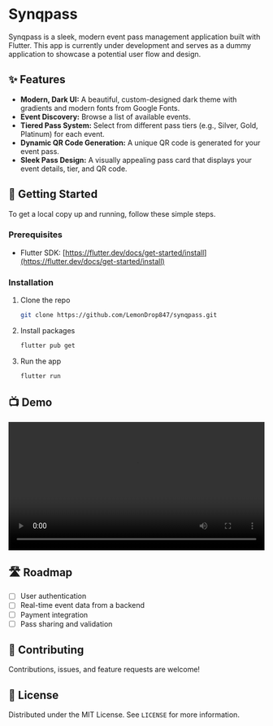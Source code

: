 # Synqpass

Synqpass is a sleek, modern event pass management application built with Flutter. This app is currently under development and serves as a dummy application to showcase a potential user flow and design.

## ✨ Features

*   **Modern, Dark UI:** A beautiful, custom-designed dark theme with gradients and modern fonts from Google Fonts.
*   **Event Discovery:** Browse a list of available events.
*   **Tiered Pass System:** Select from different pass tiers (e.g., Silver, Gold, Platinum) for each event.
*   **Dynamic QR Code Generation:** A unique QR code is generated for your event pass.
*   **Sleek Pass Design:** A visually appealing pass card that displays your event details, tier, and QR code.

## 🚀 Getting Started

To get a local copy up and running, follow these simple steps.

### Prerequisites

*   Flutter SDK: [https://flutter.dev/docs/get-started/install](https://flutter.dev/docs/get-started/install)

### Installation

1.  Clone the repo
    ```sh
    git clone https://github.com/LemonDrop847/synqpass.git
    ```
2.  Install packages
    ```sh
    flutter pub get
    ```
3.  Run the app
    ```sh
    flutter run
    ```

## 📺 Demo

<video src="" width="100%"></video>

## 🛣️ Roadmap

*   [ ] User authentication
*   [ ] Real-time event data from a backend
*   [ ] Payment integration
*   [ ] Pass sharing and validation

## 🤝 Contributing

Contributions, issues, and feature requests are welcome!

## 📄 License

Distributed under the MIT License. See `LICENSE` for more information.
